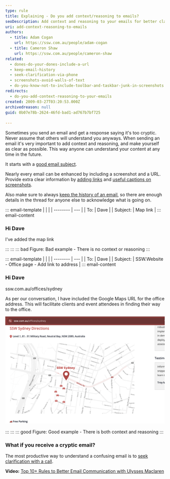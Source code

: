 ```yaml
---
type: rule
title: Explaining - Do you add context/reasoning to emails?
seoDescription: Add context and reasoning to your emails for better clarity and understanding, and don't forget that including a screenshot or URL can make your message even more effective.
uri: add-context-reasoning-to-emails
authors:
  - title: Adam Cogan
    url: https://ssw.com.au/people/adam-cogan
  - title: Cameron Shaw
    url: https://ssw.com.au/people/cameron-shaw
related:
  - dones-do-your-dones-include-a-url
  - keep-email-history
  - seek-clarification-via-phone
  - screenshots-avoid-walls-of-text
  - do-you-know-not-to-include-toolbar-and-taskbar-junk-in-screenshots
redirects:
  - do-you-add-context-reasoning-to-your-emails
created: 2009-03-27T03:20:53.000Z
archivedreason: null
guid: 0b07e78b-2624-46fd-bad1-ad767b7bf725

---
```


Sometimes you send an email and get a response saying it's too cryptic. Never assume that others will understand you anyways. When sending an email it's very important to add context and reasoning, and make yourself as clear as possible. This way anyone can understand your content at any time in the future.

<!--endintro-->

It starts with a [good email subject](/good-email-subject).

Nearly every email can be enhanced by including a screenshot and a URL. Provide extra clear information by [adding links](/include-links-in-emails) and [useful captions on screenshots](/add-useful-and-concise-figure-captions).

Also make sure to always [keep the history of an email](/keep-email-history), so there are enough details in the thread for anyone else to acknowledge what is going on.

::: email-template
| | |
| -------- | --- |
| To: | Dave |
| Subject: | Map link |
::: email-content

### Hi Dave

I've added the map link

:::
:::
::: bad
Figure: Bad example - There is no context or reasoning
:::

::: email-template
| | |
| -------- | --- |
| To: | Dave |
| Subject: | SSW.Website - Office page - Add link to address |
::: email-content

### Hi Dave

ssw.com.au/offices/sydney

As per our conversation, I have included the Google Maps URL for the office address.
This will facilitate clients and event attendees in finding their way to the office.

![Figure: Link added to address](screenshot-example.png)

:::
:::
::: good
Figure: Good example - There is both context and reasoning
:::

### What if you receive a cryptic email?

The most productive way to understand a confusing email is to [seek clarification with a call](/seek-clarification-via-phone).

**Video:** [Top 10+ Rules to Better Email Communication with Ulysses Maclaren](https://www.youtube.com/watch?v=LAqRokqq4jI)
